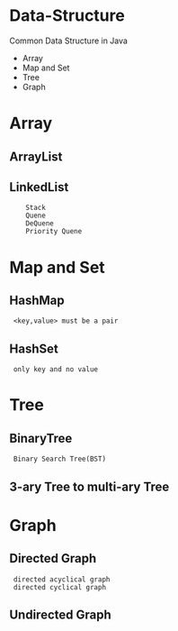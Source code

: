 # Data-Structure
Common Data Structure in Java

<ul>
  <li>Array</li>
  <li>Map and Set</li>
  <li>Tree</li>
  <li> Graph</li>
</ul>

# Array
   ## ArrayList
   ## LinkedList
        Stack
        Quene
        DeQuene
        Priority Quene
    
     
# Map and Set
  ## HashMap
     <key,value> must be a pair
  ## HashSet
     only key and no value

# Tree
  ## BinaryTree
     Binary Search Tree(BST)
  ## 3-ary Tree to multi-ary Tree
  
# Graph
  ## Directed Graph
     directed acyclical graph
     directed cyclical graph
  ## Undirected Graph
